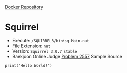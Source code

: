 [Docker Repository](https://registry.hub.docker.com/u/baekjoon/onlinejudge-squirrel)

# Squirrel 

* Execute: `/SQUIRREL3/bin/sq Main.nut`
* File Extension: `nut`
* Version: `Squirrel 3.0.7 stable`
* Baekjoon Online Judge [Problem 2557](https://www.acmicpc.net/problem/2557) Sample Source
````
print("Hello World!")
````


